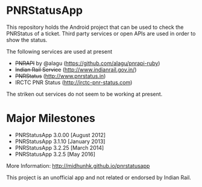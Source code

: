 PNRStatusApp
============

This repository holds the Android project that can be used to check the PNRStatus of a ticket. Third party services or open APIs are used in order to show the status.

The following services are used at present
* ~~PNRAPI~~ by @alagu (https://github.com/alagu/pnrapi-ruby)
* ~~Indian Rail Service~~ (http://www.indianrail.gov.in/)
* ~~PNRStatus~~ (http://www.pnrstatus.in)
* IRCTC PNR Status (http://irctc-pnr-status.com)

The striken out services do not seem to be working at present.

Major Milestones
================
* PNRStatusApp 3.0.00 [August 2012]
* PNRStatusApp 3.1.10 [January 2013]
* PNRStatusApp 3.2.25 [March 2014]
* PNRStatusApp 3.2.5  [May 2016]

More Information: http://midhunhk.github.io/pnrstatusapp

This project is an unofficial app and not related or endorsed by Indian Rail.
